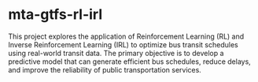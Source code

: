 # mta-gtfs-rl-irl
This project explores the application of Reinforcement Learning (RL) and Inverse Reinforcement Learning (IRL) to optimize bus transit schedules using real-world transit data. The primary objective is to develop a predictive model that can generate efficient bus schedules, reduce delays, and improve the reliability of public transportation services.
